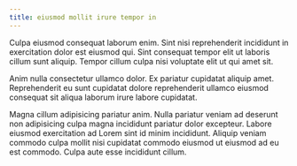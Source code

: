 ```yaml
---
title: eiusmod mollit irure tempor in
---
```


Culpa eiusmod consequat laborum enim. Sint nisi reprehenderit incididunt in exercitation dolor est eiusmod qui. Sint consequat tempor elit ut laboris cillum sunt aliquip. Tempor cillum culpa nisi voluptate elit ut qui amet sit.

Anim nulla consectetur ullamco dolor. Ex pariatur cupidatat aliquip amet. Reprehenderit eu sunt cupidatat dolore reprehenderit ullamco eiusmod consequat sit aliqua laborum irure labore cupidatat.

Magna cillum adipisicing pariatur anim. Nulla pariatur veniam ad deserunt non adipisicing culpa magna incididunt pariatur dolor excepteur. Labore eiusmod exercitation ad Lorem sint id minim incididunt. Aliquip veniam commodo culpa mollit nisi cupidatat commodo eiusmod ut eiusmod ad eu est commodo. Culpa aute esse incididunt cillum.